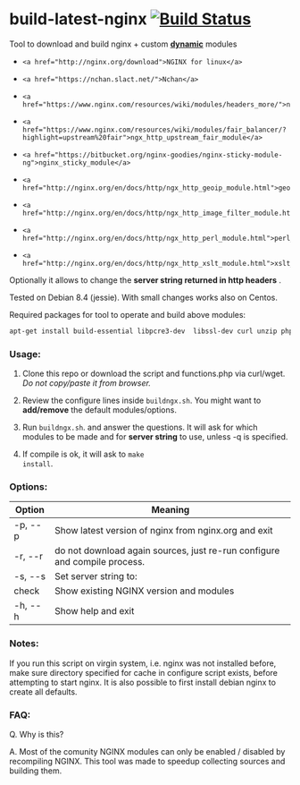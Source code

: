 # build-latest-nginx   [![Build Status](https://travis-ci.org/p34eu/build-latest-nginx.svg?branch=master)](https://travis-ci.org/p34eu/build-latest-nginx)

 Tool to download and build nginx + custom <b><u>dynamic</u></b> modules  

  *     <a href="http://nginx.org/download">NGINX for linux</a>
  *     <a href="https://nchan.slact.net/">Nchan</a>  
  *     <a href="https://www.nginx.com/resources/wiki/modules/headers_more/">ngx_headers_more</a>  
  *     <a href="https://www.nginx.com/resources/wiki/modules/fair_balancer/?highlight=upstream%20fair">ngx_http_upstream_fair_module</a> 
  *     <a href="https://bitbucket.org/nginx-goodies/nginx-sticky-module-ng">nginx_sticky_module</a> 
  *     <a href="http://nginx.org/en/docs/http/ngx_http_geoip_module.html">geoip_module</a>
  *     <a href="http://nginx.org/en/docs/http/ngx_http_image_filter_module.html">image_filter_module</a>
  *     <a href="http://nginx.org/en/docs/http/ngx_http_perl_module.html">perl_module</a>
  *     <a href="http://nginx.org/en/docs/http/ngx_http_xslt_module.html">xslt_module</a>


Optionally it allows to change the <b>server string returned in http headers</b> .

Tested on Debian 8.4 (jessie). With  small changes works also on Centos.

Required packages for tool to operate and build above modules:

```sh
apt-get install build-essential libpcre3-dev  libssl-dev curl unzip php5-cli libgeoip-dev libxslt1-dev
```
         

### Usage:

 1. Clone this repo or download the script  and functions.php via curl/wget. <i>Do not copy/paste it from browser.</i>

 2. Review the configure lines inside <code>buildngx.sh</code>. You might want to <b>add/remove</b> the default modules/options.

 3. Run <code>buildngx.sh</code>. and answer the questions. It will ask for which modules to be made and for <b>server string</b> to use, unless -q is specified.
 
 4. If compile is ok, it will ask to <code>make install</code>.
 

### Options:
Option | Meaning
------------ | -------------
  -p, --p | Show latest version of nginx from nginx.org and exit
  -r, --r | do not download again sources, just re-run configure and compile process.
  -s, --s | Set server string to:
    check | Show existing NGINX version and modules
  -h, --h | Show help and exit


### Notes:

If you run this script on virgin system, i.e. nginx was not installed before, make sure  directory specified for cache in configure script exists, 
before attempting to start nginx. It is also possible to first install debian nginx to create all defaults.

 
### FAQ:
 Q. Why is this?

 A. Most of the comunity NGINX modules can only be enabled / disabled by recompiling NGINX. This tool was made to speedup collecting sources and building them.
 
